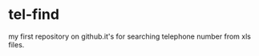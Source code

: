 tel-find
========

my first repository on github.it's for searching telephone number from xls files.

